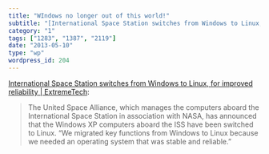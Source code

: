 ```yaml
---
title: "WIndows no longer out of this world!"
subtitle: "[International Space Station switches from Windows to Linux, for improved reliability | ExtremeTech]..."
category: "1"
tags: ["1283", "1387", "2119"]
date: "2013-05-10"
type: "wp"
wordpress_id: 204
---
```

[International Space Station switches from Windows to Linux, for improved reliability | ExtremeTech](http://www.extremetech.com/extreme/155392-international-space-station-switches-from-windows-to-linux-for-improved-reliability):

> The United Space Alliance, which manages the computers aboard the International Space Station in association with NASA, has announced that the Windows XP computers aboard the ISS have been switched to Linux. “We migrated key functions from Windows to Linux because we needed an operating system that was stable and reliable.”